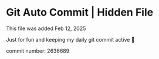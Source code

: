 # Git Auto Commit | Hidden File

This file was added Feb 12, 2025

Just for fun and keeping my daily git commit active 🤪

commit number: 2636689
